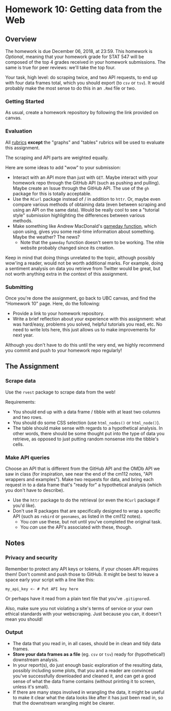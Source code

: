 # Homework 10: Getting data from the Web

## Overview

The homework is due December 06, 2018, at 23:59. This homework is *Optional*, meaning that your homework grade for STAT 547 will be composed of the top 4 grades received in your homework submissions. The same is true for peer reviews: we'll take the top four.

Your task, high level: do scraping twice, and two API requests, to end up with four data frames total, which you should export (to `csv` or `tsv`). It would probably make the most sense to do this in an `.Rmd` file or two.

### Getting Started

As usual, create a homework repository by following the link provided on canvas. 

### Evaluation

All [rubrics](http://stat545.com/Classroom/assignments/#evaluation) __except__ the "graphs" and "tables" rubrics will be used to evaluate this assignment.

The scraping and API parts are weighted equally.

Here are some ideas to add "wow" to your submission:

- Interact with an API more than just with `GET`. Maybe interact with your homework repo through the GitHub API (such as pushing and pulling). Maybe create an Issue through the GitHub API. The use of the `gh` package for this is totally acceptable.
- Use the `RCurl` package instead of / in addition to `httr`. Or, maybe even compare various methods of obtaining data (even between scraping and using an API on the same data). Would be really cool to see a "tutorial style" submission highlighting the differences between various methods.
- Make something like Andrew MacDonald's [gameday function](http://stat545.com/webdata01_slides.html#16), which upon using, gives you some real-time information about something. Maybe the weather? The news?
	- Note that the `gameday` function doesn't seem to be working. The nhle website probably changed since its creation.

Keep in mind that doing things unrelated to the topic, although possibly wow'ing a reader, would not be worth additional marks. For example, doing a sentiment analysis on data you retrieve from Twitter would be great, but not worth anything extra in the context of this assignment.

### Submitting

Once you're done the assignment, go back to UBC canvas, and find the "Homework 10" page. Here, do the following:

- Provide a link to your homework repository.
- Write a brief reflection about your experience with this assignment: what was hard/easy, problems you solved, helpful tutorials you read, etc. No need to write lots here, this just allows us to make improvements for next year.

Although you don't have to do this until the very end, we highly recommend you commit and push to your homework repo regularly!

## The Assignment

### Scrape data

Use the `rvest` package to scrape data from the web! 

Requirements:

- You should end up with a data frame / tibble with at least two columns and two rows.
- You should do some CSS selection (use `html_nodes()` or `html_node()`).
- The table should make sense with regards to a hypothetical analysis. In other words, there should be some thought put into the type of data you retrieve, as opposed to just putting random nonsense into the tibble's cells.


### Make API queries

Choose an API that is different from the GitHub API and the OMDb API we saw in class (for inspiration, see near the end of the cm112 notes, "API wrappers and examples"). Make two requests for data, and bring each request in to a data frame that's "ready for" a hypothetical analysis (which you don't have to describe). 

- Use the `httr` package to do the retrieval (or even the `RCurl` package if you'd like).
- Don't use R packages that are specifically designed to wrap a specific API (such as `rebird` or `geonames`, as listed in the cm112 notes). 
	- You _can_ use these, but not until you've completed the original task.
	- You _can_ use the API's associated with these, though.

## Notes

### Privacy and security

Remember to protect any API keys or tokens, if your chosen API requires them! Don't commit and push those to GitHub. It might be best to leave a space early your script with a line like this: 

```
my_api_key <- # Put API key here
```

Or perhaps have it read from a plain text file that you've `.gitignore`d.

Also, make sure you not violating a site's terms of service or your own ethical standards with your webscraping. Just because you can, it doesn't mean you should!

### Output

- The data that you read in, in all cases, should be in clean and tidy data frames. 
- __Store your data frames as a file__ (eg. `csv` or `tsv`) ready for (hypothetical!) downstream analysis. 
- In your report(s), do just enough basic exploration of the resulting data, possibly including some plots, that you and a reader are convinced you've successfully downloaded and cleaned it, and can get a good sense of what the data frame contains (without printing it to screen, unless it's small).
- If there are many steps involved in wrangling the data, it might be useful to make it clear what the data looks like after it has just been read in, so that the downstream wrangling might be clearer.